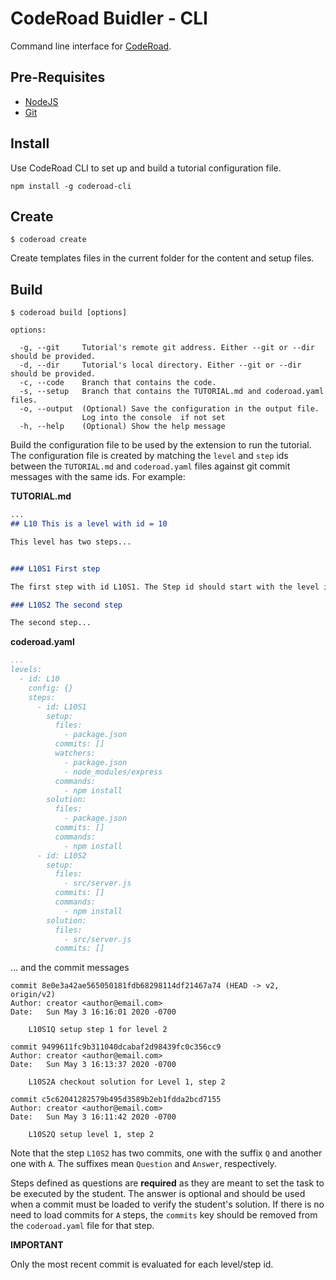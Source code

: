 # CodeRoad Buidler - CLI

Command line interface for [CodeRoad](https://marketplace.visualstudio.com/items?itemName=CodeRoad.coderoad).

## Pre-Requisites

- [NodeJS](https://nodejs.org/)
- [Git](https://git-scm.com/downloads)

## Install

Use CodeRoad CLI to set up and build a tutorial configuration file.

```shell
npm install -g coderoad-cli
```

## Create

```shell
$ coderoad create
```

Create templates files in the current folder for the content and setup files.


## Build

```
$ coderoad build [options]

options:

  -g, --git     Tutorial's remote git address. Either --git or --dir should be provided.
  -d, --dir     Tutorial's local directory. Either --git or --dir should be provided.
  -c, --code    Branch that contains the code.
  -s, --setup   Branch that contains the TUTORIAL.md and coderoad.yaml files.
  -o, --output  (Optional) Save the configuration in the output file. 
                Log into the console  if not set
  -h, --help    (Optional) Show the help message
``` 

Build the configuration file to be used by the extension to run the tutorial. The configuration file is created by matching the `level` and `step` ids between the `TUTORIAL.md` and `coderoad.yaml` files against git commit messages with the same ids. For example:


**TUTORIAL.md**
```markdown
...
## L10 This is a level with id = 10

This level has two steps...


### L10S1 First step

The first step with id L10S1. The Step id should start with the level id.

### L10S2 The second step

The second step...
```

**coderoad.yaml**
```yaml
...
levels:
  - id: L10
    config: {}
    steps:
      - id: L10S1
        setup:
          files:
            - package.json
          commits: []
          watchers:
            - package.json
            - node_modules/express
          commands:
            - npm install
        solution:
          files:
            - package.json
          commits: []
          commands:
            - npm install
      - id: L10S2
        setup:
          files:
            - src/server.js
          commits: []
          commands:
            - npm install
        solution:
          files:
            - src/server.js
          commits: []
```

... and the commit messages

```
commit 8e0e3a42ae565050181fdb68298114df21467a74 (HEAD -> v2, origin/v2)
Author: creator <author@email.com>
Date:   Sun May 3 16:16:01 2020 -0700

    L10S1Q setup step 1 for level 2

commit 9499611fc9b311040dcabaf2d98439fc0c356cc9
Author: creator <author@email.com>
Date:   Sun May 3 16:13:37 2020 -0700

    L10S2A checkout solution for Level 1, step 2

commit c5c62041282579b495d3589b2eb1fdda2bcd7155
Author: creator <author@email.com>
Date:   Sun May 3 16:11:42 2020 -0700

    L10S2Q setup level 1, step 2
```

Note that the step `L10S2` has two commits, one with the suffix `Q` and another one with `A`. The suffixes mean `Question` and `Answer`, respectively.

Steps defined as questions are **required** as they are meant to set the task to be executed by the student. The answer is optional and should be used when a commit must be loaded to verify the student's solution. If there is no need to load commits for `A` steps, the `commits` key should be removed from the `coderoad.yaml` file for that step.

**IMPORTANT**

Only the most recent commit is evaluated for each level/step id.